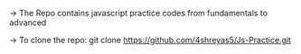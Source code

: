 -> The Repo contains javascript practice codes from fundamentals to advanced 

-> To clone the repo: git clone https://github.com/4shreyas5/Js-Practice.git